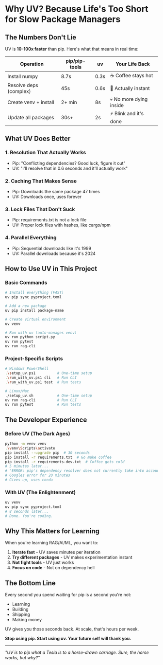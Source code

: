 # Why UV? Because Life's Too Short for Slow Package Managers

## The Numbers Don't Lie

UV is **10-100x faster** than pip. Here's what that means in real time:

| Operation | pip/pip-tools | uv | Your Life Back |
|-----------|---------------|-----|----------------|
| Install numpy | 8.7s | 0.3s | ☕ Coffee stays hot |
| Resolve deps (complex) | 45s | 0.6s | 🚀 Actually instant |
| Create venv + install | 2+ min | 8s | 💀 No more dying inside |
| Update all packages | 30s+ | 2s | ⚡ Blink and it's done |

## What UV Does Better

### 1. **Resolution That Actually Works**
- Pip: "Conflicting dependencies? Good luck, figure it out"
- UV: "I'll resolve that in 0.6 seconds and it'll actually work"

### 2. **Caching That Makes Sense**
- Pip: Downloads the same package 47 times
- UV: Downloads once, uses forever

### 3. **Lock Files That Don't Suck**
- Pip: requirements.txt is not a lock file
- UV: Proper lock files with hashes, like cargo/npm

### 4. **Parallel Everything**
- Pip: Sequential downloads like it's 1999
- UV: Parallel downloads because it's 2024

## How to Use UV in This Project

### Basic Commands

```bash
# Install everything (FAST)
uv pip sync pyproject.toml

# Add a new package
uv pip install package-name

# Create virtual environment
uv venv

# Run with uv (auto-manages venv)
uv run python script.py
uv run pytest
uv run rag-cli
```

### Project-Specific Scripts

```bash
# Windows PowerShell
.\setup_uv.ps1          # One-time setup
.\run_with_uv.ps1 cli   # Run CLI
.\run_with_uv.ps1 test  # Run tests

# Linux/Mac
./setup_uv.sh           # One-time setup
uv run rag-cli          # Run CLI
uv run pytest           # Run tests
```

## The Developer Experience

### Before UV (The Dark Ages)
```bash
python -m venv venv
.\venv\Scripts\activate
pip install --upgrade pip  # 30 seconds
pip install -r requirements.txt  # Go make coffee
pip install -r requirements-dev.txt  # Coffee gets cold
# 5 minutes later...
# "ERROR: pip's dependency resolver does not currently take into account..."
# Googles error for 20 minutes
# Gives up, uses conda
```

### With UV (The Enlightenment)
```bash
uv venv
uv pip sync pyproject.toml
# 8 seconds later...
# Done. You're coding.
```

## Why This Matters for Learning

When you're learning RAG/AI/ML, you want to:
1. **Iterate fast** - UV saves minutes per iteration
2. **Try different packages** - UV makes experimentation instant
3. **Not fight tools** - UV just works
4. **Focus on code** - Not on dependency hell

## The Bottom Line

Every second you spend waiting for pip is a second you're not:
- Learning
- Building
- Shipping
- Making money

UV gives you those seconds back. At scale, that's hours per week.

**Stop using pip. Start using uv. Your future self will thank you.**

---

*"UV is to pip what a Tesla is to a horse-drawn carriage. Sure, the horse works, but why?"*
